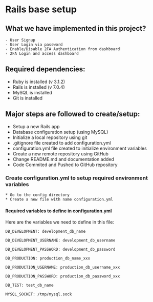 # Rails base setup

## What we have implemented in this project?
	- User Signup
	- User Login via password
	- Enable/Disable 2FA Authentication from dashboard
	- 2FA Login and access dashboard

## Required dependencies: 
  * Ruby is installed (v 3.1.2)  
  * Rails is installed (v 7.0.4)  
  * MySQL is installed
  * Git is installed

## Major steps are followed to create/setup:
  * Setup a new Rails app
  * Database configuration setup (using MySQL)
  * Initialize a local repository using git
  * .gitignore file created to add configuration.yml
  * configuration.yml file created to initialize environment variables  
  * Create a new remote repository using GitHub  
  * Change README.md and documentation added
  * Code Commited and Pushed to GitHub repository

### Create configuration.yml to setup required environment variables
	* Go to the config directory
	* Create a new file with name configuration.yml

#### Required variables to define in configuration.yml
Here are the variables we need to define in this file:
```
DB_DEVELOPMENT: development_db_name

DB_DEVELOPMENT_USERNAME: development_db_username

DB_DEVELOPMENT_PASSWORD: development_db_password

DB_PRODUCTION: production_db_name_xxx

DB_PRODUCTION_USERNAME: production_db_username_xxx

DB_PRODUCTION_PASSWORD: production_db_password_xxx

DB_TEST: test_db_name

MYSQL_SOCKET: /tmp/mysql.sock
```
